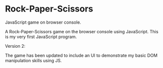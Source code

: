 # Rock-Paper-Scissors

JavaScript game on browser console.

A Rock-Paper-Scissors game on the browser console using JavaScript. This is my very first JavaScript program.

Version 2:

The game has been updated to include an UI to demonstrate my basic DOM manipulation skills using JS.